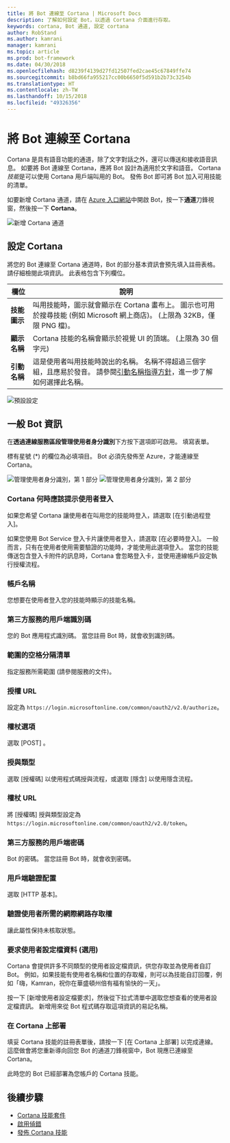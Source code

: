 ```yaml
---
title: 將 Bot 連線至 Cortana | Microsoft Docs
description: 了解如何設定 Bot，以透過 Cortana 介面進行存取。
keywords: cortana, Bot 通道, 設定 cortana
author: RobStand
ms.author: kamrani
manager: kamrani
ms.topic: article
ms.prod: bot-framework
ms.date: 04/30/2018
ms.openlocfilehash: d8239f4139d27fd12507fed2cae45c67849ffe74
ms.sourcegitcommit: b8bd66fa955217cc00b6650f5d591b2b73c3254b
ms.translationtype: HT
ms.contentlocale: zh-TW
ms.lasthandoff: 10/15/2018
ms.locfileid: "49326356"
---
```

# <a name="connect-a-bot-to-cortana"></a>將 Bot 連線至 Cortana

Cortana 是具有語音功能的通道，除了文字對話之外，還可以傳送和接收語音訊息。 如要將 Bot 連線至 Cortana，應將 Bot 設計為適用於文字和語音。 Cortana *技能*是可以使用 Cortana 用戶端叫用的 Bot。 發佈 Bot 即可將 Bot 加入可用技能的清單。

如要新增 Cortana 通道，請在 [Azure 入口網站](https://portal.azure.com/)中開啟 Bot，按一下**通道**刀鋒視窗，然後按一下 **Cortana**。

![新增 Cortana 通道](~/media/channels/cortana-addchannel.png)

## <a name="configure-cortana"></a>設定 Cortana

將您的 Bot 連線至 Cortana 通道時，Bot 的部分基本資訊會預先填入註冊表格。 請仔細檢閱此項資訊。 此表格包含下列欄位。

| 欄位 | 說明 |
|------|------|
| **技能圖示** | 叫用技能時，圖示就會顯示在 Cortana 畫布上。 圖示也可用於搜尋技能 (例如 Microsoft 網上商店)。 (上限為 32KB，僅限 PNG 檔)。|
| **顯示名稱** | Cortana 技能的名稱會顯示於視覺 UI 的頂端。 (上限為 30 個字元) |
| **引動名稱** | 這是使用者叫用技能時說出的名稱。 名稱不得超過三個字組，且應易於發音。 請參閱[引動名稱指導方針][invocation]，進一步了解如何選擇此名稱。|

![預設設定](~/media/channels/cortana-defaultsettings.png)

## <a name="general-bot-information"></a>一般 Bot 資訊

在**透過連線服務區段管理使用者身分識別**下方按下選項即可啟用。 填寫表單。

標有星號 (*) 的欄位為必填項目。 Bot 必須先發佈至 Azure，才能連線至 Cortana。

![管理使用者身分識別，第 1 部分](~/media/channels/cortana-manageidentity-1.png)
![管理使用者身分識別，第 2 部分](~/media/channels/cortana-manageidentity-2.png)

### <a name="when-should-cortana-prompt-for-a-user-to-sign-in"></a>Cortana 何時應該提示使用者登入

如果您希望 Cortana 讓使用者在叫用您的技能時登入，請選取 [在引動過程登入]。

如果您使用 Bot Service 登入卡片讓使用者登入，請選取 [在必要時登入]。 一般而言，只有在使用者使用需要驗證的功能時，才能使用此選項登入。 當您的技能傳送包含登入卡附件的訊息時，Cortana 會忽略登入卡，並使用連線帳戶設定執行授權流程。

### <a name="account-name"></a>帳戶名稱

您想要在使用者登入您的技能時顯示的技能名稱。

### <a name="client-id-for-third-party-services"></a>第三方服務的用戶端識別碼

您的 Bot 應用程式識別碼。 當您註冊 Bot 時，就會收到識別碼。

### <a name="space-separated-list-of-scopes"></a>範圍的空格分隔清單

指定服務所需範圍 (請參閱服務的文件)。

### <a name="authorization-url"></a>授權 URL

設定為 `https://login.microsoftonline.com/common/oauth2/v2.0/authorize`。

### <a name="token-options"></a>權杖選項

選取 [POST] 。

### <a name="grant-type"></a>授與類型

選取 [授權碼] 以使用程式碼授與流程，或選取 [隱含] 以使用隱含流程。

### <a name="token-url"></a>權杖 URL

將 [授權碼] 授與類型設定為 `https://login.microsoftonline.com/common/oauth2/v2.0/token`。

### <a name="client-secretpassword-for-third-party-services"></a>第三方服務的用戶端密碼

Bot 的密碼。 當您註冊 Bot 時，就會收到密碼。

### <a name="client-authentication-scheme"></a>用戶端驗證配置

選取 [HTTP 基本]。

### <a name="internet-access-required-to-authenticate-users"></a>驗證使用者所需的網際網路存取權

讓此屬性保持未核取狀態。

### <a name="request-user-profile-data-optional"></a>要求使用者設定檔資料 (選用)

Cortana 會提供許多不同類型的使用者設定檔資訊，供您存取並為使用者自訂 Bot。 例如，如果技能有使用者名稱和位置的存取權，則可以為技能自訂回覆，例如「嗨，Kamran，祝你在華盛頓州倍有福有愉快的一天」。

按一下 [新增使用者設定檔要求]，然後從下拉式清單中選取您想查看的使用者設定檔資訊。 新增用來從 Bot 程式碼存取這項資訊的易記名稱。

### <a name="deploy-on-cortana"></a>在 Cortana 上部署

填妥 Cortana 技能的註冊表單後，請按一下 [在 Cortana 上部署] 以完成連線。 這麼做會將您重新導向回您 Bot 的通道刀鋒視窗中，Bot 現應已連線至 Cortana。

此時您的 Bot 已經部署為您帳戶的 Cortana 技能。

## <a name="next-steps"></a>後續步驟

* [Cortana 技能套件](https://aka.ms/CortanaSkillsDocs)
* [啟用偵錯](bot-service-debug-cortana-skill.md)
* [發佈 Cortana 技能][publish]

[invocation]: https://docs.microsoft.com/en-us/cortana/skills/cortana-invocation-guidelines
[publish]: https://docs.microsoft.com/en-us/cortana/skills/publish-skill
[connected]: https://aka.ms/CortanaSkillsBotConnectedAccount
[CortanaEntity]: https://aka.ms/lgvcto
